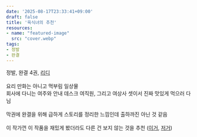 ```yaml
---
date: '2025-08-17T23:33:41+09:00'
draft: false
title: '육식녀의 추천'
resources:
- name: "featured-image"
  src: "cover.webp"
tags:
- 정발
- 완결
---
```


정발, 완결 4권, [리디](https://ridibooks.com/books/845011800)  
\
요리 만화는 아니고 먹부림 일상물  
회사에 다니는 여주와 안내 데스크 여직원, 그리고 여상사 셋이서 진짜 맛있게 먹으러 다님  
\
막권에 완결을 위해 급하게 스토리를 정리한 느낌인데 출하까진 아닌 것 같음  
\
이 작가껀 이 작품을 재밌게 봤더라도 다른 건 보지 않는 것을 추천 ([이거](https://ridibooks.com/books/845046839), [저거](https://ridibooks.com/books/845008699))  